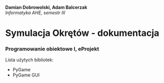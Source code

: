 **Damian Dobrowolski, Adam Balcerzak**<br/>
*Informatyka AHE, semestr III*
# Symulacja Okrętów - dokumentacja
### Programowanie obiektowe I, eProjekt
Lista użytych bibliotek:
- PyGame
- PyGame GUI

